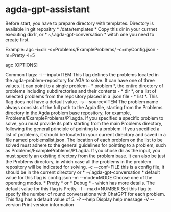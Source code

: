 # agda-gpt-assistant

Before start, you have to prepare directory with templates. Directory is
available in git repositry * /data/templates *  Copy this dir in your currnet
executing dix1r, or * ~/.agda-gpt-conversation * witch one you need to create
first.

Example: agc -i=dir -s=Problems/ExampleProblems/ -c=myConfig.json -m=Pretty
-l=5

agc [OPTIONS]

Common flags:
  -i --input=ITEM   This flag defines the problems located in the
                    agda-problem-repository for AGA to solve. It can have one
                    of three values. It can point to a single problem - *
                    problem *, the entire directory of problems including
                    subdirectories and their contents - * dir *, or a list of
                    selected problems from the repository placed in a .json
                    file - * list *. This flag does not have a default value.
  -s --source=ITEM  The problem name always consists of the full path to the
                    Agda file, starting from the Problems directory in the Agda
                    problem base repository, for example,
                    Problems/ExampleProblems/P1.agda.
                    If you specified a specific problem to solve, you must
                    provide its path starting from the main Problems directory,
                    following the general principle of pointing to a problem.
                    If you specified a list of problems, it should be located
                    in your current directory and saved in a file named
                    problemslist.json. The location of each problem on the list
                    to be solved must adhere to the general guidelines for
                    pointing to a problem, such as
                    Problems/ExampleProblems/P1.agda.
                    If you chose dir as the input, you must specify an existing
                    directory from the problem base. It can also be just the
                    Problems directory, in which case all the problems in the
                    problem repository will be indicated for solving.
  -c --conf=FILE    this is a config file, it should be in the current
                    directory or * ~/.agda-gpt-conversation * default value for
                    this flag is config.json
  -m --mode=MODE    Choose one of the operating modes. * Pretty * or
                    * Debug *  - which has more details. The default value for
                    this flag is Pretty.
  -l --maxt=NUMBER  Set this flag to specify the number of round
                    conversations with ChatGPT for each problem. This flag has
                    a default value of 5.
  -? --help         Display help message
  -V --version      Print version information
